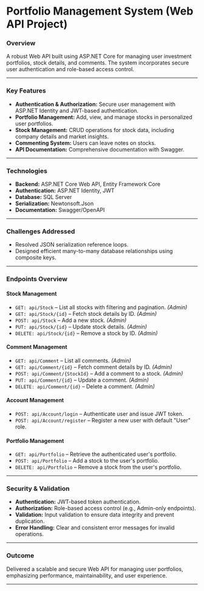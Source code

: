 

# Portfolio Management System (Web API Project)

### **Overview**
A robust Web API built using ASP.NET Core for managing user investment portfolios, stock details, and comments. The system incorporates secure user authentication and role-based access control.

---

### **Key Features**
- **Authentication & Authorization:** Secure user management with ASP.NET Identity and JWT-based authentication.
- **Portfolio Management:** Add, view, and manage stocks in personalized user portfolios.
- **Stock Management:** CRUD operations for stock data, including company details and market insights.
- **Commenting System:** Users can leave notes on stocks.
- **API Documentation:** Comprehensive documentation with Swagger.

---

### **Technologies**
- **Backend:** ASP.NET Core Web API, Entity Framework Core  
- **Authentication:** ASP.NET Identity, JWT  
- **Database:** SQL Server  
- **Serialization:** Newtonsoft.Json  
- **Documentation:** Swagger/OpenAPI  

---

### **Challenges Addressed**
- Resolved JSON serialization reference loops.
- Designed efficient many-to-many database relationships using composite keys.

---

### **Endpoints Overview**

#### **Stock Management**
- `GET: api/Stock` – List all stocks with filtering and pagination. *(Admin)*  
- `GET: api/Stock/{id}` – Fetch stock details by ID. *(Admin)*  
- `POST: api/Stock` – Add a new stock. *(Admin)*  
- `PUT: api/Stock/{id}` – Update stock details. *(Admin)*  
- `DELETE: api/Stock/{id}` – Remove a stock by ID. *(Admin)*  

#### **Comment Management**
- `GET: api/Comment` – List all comments. *(Admin)*  
- `GET: api/Comment/{id}` – Fetch comment details by ID. *(Admin)*  
- `POST: api/Comment/{StockId}` – Add a comment to a stock. *(Admin)*  
- `PUT: api/Comment/{id}` – Update a comment. *(Admin)*  
- `DELETE: api/Comment/{id}` – Delete a comment. *(Admin)*  

#### **Account Management**
- `POST: api/Account/login` – Authenticate user and issue JWT token.  
- `POST: api/Account/register` – Register a new user with default "User" role.  

#### **Portfolio Management**
- `GET: api/Portfolio` – Retrieve the authenticated user's portfolio.  
- `POST: api/Portfolio` – Add a stock to the user's portfolio.  
- `DELETE: api/Portfolio` – Remove a stock from the user's portfolio.  

---

### **Security & Validation**
- **Authentication:** JWT-based token authentication.  
- **Authorization:** Role-based access control (e.g., Admin-only endpoints).  
- **Validation:** Input validation to ensure data integrity and prevent duplication.  
- **Error Handling:** Clear and consistent error messages for invalid operations.  

---

### **Outcome**
Delivered a scalable and secure Web API for managing user portfolios, emphasizing performance, maintainability, and user experience.

---
